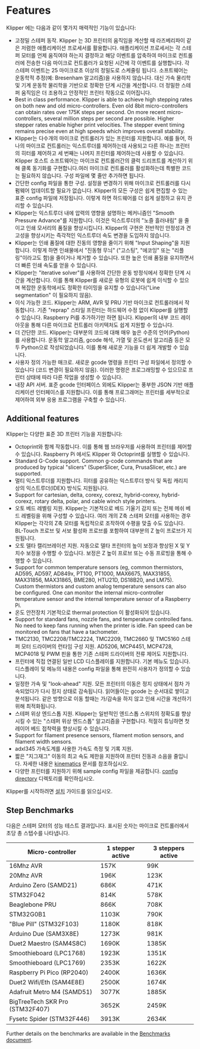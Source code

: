 # Features

Klipper 에는 다음과 같이 몇가지 매력적인 기능이 있습니다:

* 고정밀 스테퍼 동작. Klipper 는 3D 프린터의 움직임을 계산할 때 라즈베리파이 같은 저렴한 애플리케이션 프로세서를 활용합니다. 애플리케이션 프로세서는 각 스테퍼 모터를 언제 움직여야 하는지 결정하고 해당 이벤트를 압축하여 마이크로 컨트롤러에 전송한 다음 마이크로 컨트롤러가 요청된 시간에 각 이벤트를 실행합니다. 각 스테퍼 이벤트는 25 마이크로초 이상의 정밀도로 스케줄링 됩니다. 소프트웨어는 운동학적 추정(예: Bresenham 알고리즘)을 사용하지 않습니다. 대신 가속 물리학 및 기계 운동학 물리학을 기반으로 정확한 단계 시간을 계산합니다. 더 정밀한 스테퍼 움직임은 더 조용하고 안정적인 프린터 작동으로 이어집니다.
* Best in class performance. Klipper is able to achieve high stepping rates on both new and old micro-controllers. Even old 8bit micro-controllers can obtain rates over 175K steps per second. On more recent micro-controllers, several million steps per second are possible. Higher stepper rates enable higher print velocities. The stepper event timing remains precise even at high speeds which improves overall stability.
* Klipper는 다수개의 마이크로 컨트롤러가 있는 프린터를 지원합니다. 예를 들어, 하나의 마이크로 컨트롤러는 익스트루더를 제어하는데 사용되고 다른 하나는 프린터의 히터를 제어하고 세 번째는 나머지 프린터를 제어하는데 사용할 수 있습니다. Klipper 호스트 소프트웨어는 마이크로 컨트롤러간의 클럭 드리프트를 계산하기 위해 클록 동기화를 구현합니다.여러 마이크로 컨트롤러를 활성화하는데 특별한 코드는 필요하지 않습니다. 구성 파일에 몇 줄만 추가하면 됩니다.
* 간단한 config 파일을 통한 구성. 설정을 변경하기 위해 마이크로 컨트롤러를 다시 펌웨어 업데이트할 필요가 없습니다. Klipper의 모든 구성은 쉽게 편집할 수 있는 표준 config 파일에 저장됩니다. 이렇게 하면 하드웨어를 더 쉽게 설정하고 유지 관리할 수 있습니다.
* Klipper는 익스트루더 내에 압력의 영향을 설명하는 메커니즘인 "Smooth Pressure Advance"를 지원합니다. 이것은 익스트루더의 "노즐 흘러내림" 을 줄이고 인쇄 모서리의 품질을 향상시킵니다. Klipper의 구현은 전반적인 안정성과 견고성을 향상시키는 즉각적인 익스트루더 속도 변경을 도입하지 않습니다.
* Klipper는 인쇄 품질에 대한 진동의 영향을 줄이기 위해 "Input Shaping"을 지원합니다. 이렇게 하면 인쇄물에서 "진동형 무늬" ("고스팅", "에코잉" 또는 "리플링"이라고도 함)을 줄이거나 제거할 수 있습니다. 또한 높은 인쇄 품질을 유지하면서 더 빠른 인쇄 속도를 얻을 수 있습니다.
* Klipper는 "iterative solver"를 사용하여 간단한 운동 방정식에서 정확한 단계 시간을 계산합니다. 이를 통해 Klipper를 새로운 유형의 로봇에 쉽게 이식할 수 있으며 복잡한 운동학에서도 정확한 타이밍을 유지할 수 있습니다("Line segmentation" 이 필요하지 않음).
* 이식 가능한 코드. Klipper는 ARM, AVR 및 PRU 기반 마이크로 컨트롤러에서 작동합니다. 기존 "reprap" 스타일 프린터는 하드웨어 수정 없이 Klipper를 실행할 수 있습니다. Raspberry Pi를 추가하기만 하면 됩니다. Klipper의 내부 코드 레이아웃을 통해 다른 마이크로 컨트롤러 아키텍처도 쉽게 지원할 수 있습니다.
* 더 간단한 코드. Klipper는 대부분의 코드에 대해 매우 높은 수준의 언어(Python)를 사용합니다. 운동학 알고리즘, gcode 해석, 가열 및 온도센서 알고리즘 등은 모두 Python으로 작성되었습니다. 이를 통해 새로운 기능을 더 쉽게 개발할 수 있습니다.
* 사용자 정의 가능한 매크로. 새로운 gcode 명령을 프린터 구성 파일에서 정의할 수 있습니다 (코드 변경이 필요하지 않음). 이러한 명령은 프로그래밍할 수 있으므로 프린터 상태에 따라 다른 작업을 생성할 수 있습니다.
* 내장 API 서버. 표준 gcode 인터페이스 외에도 Klipper는 풍부한 JSON 기반 애플리케이션 인터페이스를 지원합니다. 이를 통해 프로그래머는 프린터를 세부적으로 제어하여 외부 응용 프로그램을 구축할 수 있습니다.

## Additional features

Klipper는 다양한 표준 3D 프린터 기능을 지원합니다:

* Octoprint와 함께 작동합니다. 이를 통해 웹 브라우저를 사용하여 프린터를 제어할 수 있습니다. Raspberry Pi 에서도 Klipper 와 Octoprint를 실행할 수 있습니다.
* Standard G-Code support. Common g-code commands that are produced by typical "slicers" (SuperSlicer, Cura, PrusaSlicer, etc.) are supported.
* 멀티 익스트루더를 지원합니다. 히터를 공유하는 익스트루더 방식 및 독립 캐리지 상의 익스트루더(IDEX) 방식도 지원됩니다.
* Support for cartesian, delta, corexy, corexz, hybrid-corexy, hybrid-corexz, rotary delta, polar, and cable winch style printers.
* 오토 베드 레벨링 지원. Klipper는 기본적으로 베드 기울기 감지 또는 전체 메쉬 베드 레벨링을 위해 구성할 수 있습니다. 여러 개의 Z축 스테퍼 모터를 사용하는 경우 Klipper는 각각의 Z축 모터를 독립적으로 조작하여 수평을 맞출 수도 있습니다. BL-Touch 프로브 및 서보 활성화 프로브를 포함하여 대부분의 Z 높이 프로브가 지원됩니다.
* 오토 델타 캘리브레이션 지원. 자동으로 델타 프린터의 높이 보정과 향상된 X 및 Y 치수 보정을 수행할 수 있습니다. 보정은 Z 높이 프로브 또는 수동 프로빙을 통해 수행할 수 있습니다.
* Support for common temperature sensors (eg, common thermistors, AD595, AD597, AD849x, PT100, PT1000, MAX6675, MAX31855, MAX31856, MAX31865, BME280, HTU21D, DS18B20, and LM75). Custom thermistors and custom analog temperature sensors can also be configured. One can monitor the internal micro-controller temperature sensor and the internal temperature sensor of a Raspberry Pi.
* 온도 안전장치 기본적으로 thermal protection 이 활성화되어 있습니다.
* Support for standard fans, nozzle fans, and temperature controlled fans. No need to keep fans running when the printer is idle. Fan speed can be monitored on fans that have a tachometer.
* TMC2130, TMC2208/TMC2224, TMC2209, TMC2660 및 TMC5160 스테퍼 모터 드라이버의 런타임 구성 지원. AD5206, MCP4451, MCP4728, MCP4018 및 PWM 핀을 통한 기존 스테퍼 드라이버의 전류 제어도 지원합니다.
* 프린터에 직접 연결된 일반 LCD 디스플레이를 지원합니다. 기본 메뉴도 있습니다. 디스플레이 및 메뉴의 내용은 config 파일을 통해 완전히 사용자가 정의할 수 있습니다.
* 일정한 가속 및 "look-ahead" 지원. 모든 프린터의 이동은 정지 상태에서 점차 가속되었다가 다시 정지 상태로 감속됩니다. 읽어들이는 gcode 는 순서대로 쌓이고 분석됩니다. 같은 방향으로 이동 할때는 가/감속을 하지 않고 인쇄 시간을 개선하기 위해 최적화됩니다.
* 스테퍼 위상 엔드스톱 지원. Klipper는 일반적인 엔드스톱 스위치의 정확도를 향상시킬 수 있는 "스테퍼 위상 엔드스톱" 알고리즘을 구현합니다. 적절히 튜닝하면 첫 레이어 베드 접착력을 향상시킬 수 있습니다.
* Support for filament presence sensors, filament motion sensors, and filament width sensors.
* adxl345 가속도계를 사용한 가속도 측정 및 기록 지원.
* 짧은 "지그재그" 이동의 최고 속도 제한을 지원하여 프린터 진동과 소음을 줄입니다. 자세한 내용은 [kinematics](Kinematics.md) 문서를 참조하십시오.
* 다양한 프린터를 지원하기 위해 sample config 파일을 제공합니다. [config directory](../config/) 디렉토리를 확인하십시오.

Klipper를 시작하려면 [설치](Installation.md) 가이드를 읽으십시오.

## Step Benchmarks

다음은 스테퍼 모터의 성능 테스트 결과입니다. 표시된 숫자는 마이크로 컨트롤러에서 초당 총 스텝수를 나타냅니다.

| Micro-controller | 1 stepper active | 3 steppers active |
| --- | --- | --- |
| 16Mhz AVR | 157K | 99K |
| 20Mhz AVR | 196K | 123K |
| Arduino Zero (SAMD21) | 686K | 471K |
| STM32F042 | 814K | 578K |
| Beaglebone PRU | 866K | 708K |
| STM32G0B1 | 1103K | 790K |
| "Blue Pill" (STM32F103) | 1180K | 818K |
| Arduino Due (SAM3X8E) | 1273K | 981K |
| Duet2 Maestro (SAM4S8C) | 1690K | 1385K |
| Smoothieboard (LPC1768) | 1923K | 1351K |
| Smoothieboard (LPC1769) | 2353K | 1622K |
| Raspberry Pi Pico (RP2040) | 2400K | 1636K |
| Duet2 Wifi/Eth (SAM4E8E) | 2500K | 1674K |
| Adafruit Metro M4 (SAMD51) | 3077K | 1885K |
| BigTreeTech SKR Pro (STM32F407) | 3652K | 2459K |
| Fysetc Spider (STM32F446) | 3913K | 2634K |

Further details on the benchmarks are available in the [Benchmarks document](Benchmarks.md).
